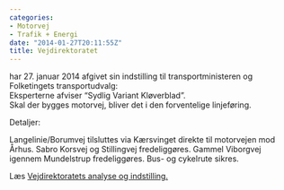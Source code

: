 ```yaml
---
categories:
- Motorvej
- Trafik + Energi
date: "2014-01-27T20:11:55Z"
title: Vejdirektoratet
---
```


har 27. januar 2014 afgivet sin indstilling til transportministeren og Folketingets transportudvalg:  
Eksperterne afviser “Sydlig Variant Kløverblad”.  
Skal der bygges motorvej, bliver det i den forventelige linjeføring.

Detaljer:

Langelinie/Borumvej tilsluttes via Kærsvinget direkte til motorvejen mod Århus. Sabro Korsvej og Stillingvej fredeliggøres. Gammel Viborgvej igennem Mundelstrup fredeliggøres. Bus- og cykelrute sikres.

Læs [Vejdirektoratets analyse og indstilling.](http://www.vejdirektoratet.dk/DA/vejprojekter/VVM-rute26/nyheder/Sider/Supplerende-.aspx#.Uuj1xnmia8o)